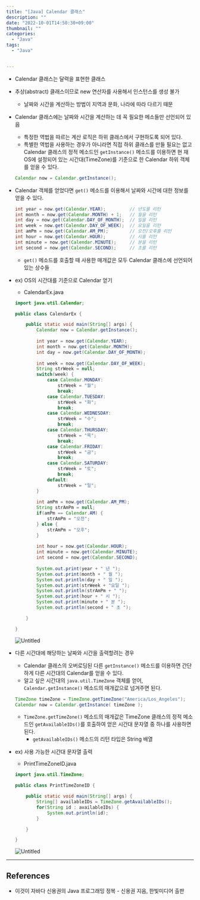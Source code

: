 ```yaml
---
title: "[Java] Calendar 클래스"
description: ""
date: "2022-10-01T14:50:30+09:00"
thumbnail: ""
categories:
  - "Java"
tags:
  - "Java"


---
```

<!--more-->

- Calendar 클래스는 달력을 표현한 클래스
- 추상(abstract) 클래스이므로 new 연산자를 사용해서 인스턴스를 생성 불가
    - 날짜와 시간을 계산하는 방법이 지역과 문화, 나라에 따라 다르기 때문
- Calendar 클래스에는 날짜와 시간을 계산하는 데 꼭 필요한 메소들만 선언되어 있음
    - 특정한 역법을 따르는 계산 로직은 하위 클래스에서 구현하도록 되어 있다.
    - 특별한 역법을 사용하는 경우가 아니라면 직접 하위 클래스를 만들 필요는 없고 Calendar 클래스의 정적 메소드인 `getInstance()` 메소드를 이용하면 현 재 OS에 설정되어 있는 시간대(TimeZone)를 기준으로 한 Calendar 하위 객체를 얻을 수 있다.
    
    ```java
    Calendar now = Calendar.getInstance();
    ```
    
- Calendar 객체를 얻었다면 `get()` 메소드를 이용해서 날짜와 시간에 대한 정보를 얻을 수 있다.
    
    ```java
    int year = now.get(Calendar.YEAR);         // 년도를 리턴
    int month = now.get(Calendar.MONTH) + 1;   // 월을 리턴
    int day = now.get(Calendar.DAY_OF_MONTH);  // 일을 리턴
    int week = now.get(Calendar.DAY_OF_WEEK);  // 요일을 리턴
    int amPm = now.get(Calendar.AM_PM);        // 오전/오후를 리턴
    int hour = now.get(Calendar.HOUR);         // 시를 리턴
    int minute = now.get(Calendar.MINUTE);     // 분을 리턴
    int second = now.get(Calendar.SECOND);     // 초를 리턴 
    ```
    
    - `get()` 메소드를 호출할 때 사용한 매개값은 모두 Calendar 클래스에 선언되어 있는 상수들
- ex) OS의 시간대를 기준으로 Calendar 얻기
    - CalendarEx.java
    
    ```java
    import java.util.Calendar;
    
    public class CalendarEx {
    
    	public static void main(String[] args) {
    		Calendar now = Calendar.getInstance();
    		
    		int year = now.get(Calendar.YEAR);
    		int month = now.get(Calendar.MONTH);
    		int day = now.get(Calendar.DAY_OF_MONTH);
    		
    		int week = now.get(Calendar.DAY_OF_WEEK);
    		String strWeek = null;
    		switch(week) {
    			case Calendar.MONDAY:
    				strWeek = "월";
    				break;
    			case Calendar.TUESDAY:
    				strWeek = "화";
    				break;
    			case Calendar.WEDNESDAY:
    				strWeek = "수";
    				break;
    			case Calendar.THURSDAY:
    				strWeek = "목";
    				break;
    			case Calendar.FRIDAY:
    				strWeek = "금";
    				break;
    			case Calendar.SATURDAY:
    				strWeek = "토";
    				break;
    			default:
    				strWeek = "일";
    		}
    		
    		int amPm = now.get(Calendar.AM_PM);
    		String strAmPm = null;
    		if(amPm == Calendar.AM) {
    			strAmPm = "오전";
    		} else {
    			strAmPm = "오후";
    		}
    		
    		int hour = now.get(Calendar.HOUR);
    		int minute = now.get(Calendar.MINUTE);
    		int second = now.get(Calendar.SECOND);
    		
    		System.out.print(year + " 년 ");
    		System.out.print(month + " 월 ");
    		System.out.println(day + " 일 ");
    		System.out.print(strWeek + "요일 ");
    		System.out.println(strAmPm + " ");
    		System.out.print(hour + " 시 ");
    		System.out.print(minute + " 분 ");
    		System.out.println(second + " 초 ");
    
    	}
    
    }
    ```
    
    ![Untitled](/images/lang_java/basicAPI/Calendar_클래스/Untitled.png)
    
- 다른 시간대에 해당하는 날짜와 시간을 출력할려는 경우
    - Calendar 클래스의 오버로딩된 다른 `getInstance()` 메소드를 이용하면 간단하게 다른 시간대의 Calendar를 얻을 수 있다.
    - 알고 싶은 시간대의 `java.util.TimeZone` 객체를 얻어, `Calendar.getInstance()` 메소드의 매개값으로 넘겨주면 된다.
    
    ```java
    TimeZone timeZone = TimeZone.getTimeZone("America/Los_Angeles");
    Calendar now = Calendar.getInstance( timeZone ); 
    ```
    
    - `TimeZone.getTimeZone()` 메소드의 매개값은 TimeZone 클래스의 정적 메소드인 `getAvailableIDs()`를 호출하여 얻은 시간대 문자열 중 하나를 사용하면 된다.
        - `getAvailableIDs()` 메소드의 리턴 타입은 String 배열
- ex) 사용 가능한 시간대 문자열 출력
    - PrintTimeZoneID.java
    
    ```java
    import java.util.TimeZone;
    
    public class PrintTimeZoneID {
    
    	public static void main(String[] args) {
    		String[] availableIDs = TimeZone.getAvailableIDs();
    		for(String id : availableIDs) {
    			System.out.println(id);
    		}
    
    	}
    
    }
    ```
    
    ![Untitled](/images/lang_java/basicAPI/Calendar_클래스/Untitled%201.png)
    

---

## References

- 이것이 자바다 신용권의 Java 프로그래밍 정복 - 신용권 지음, 한빛미디어 출판